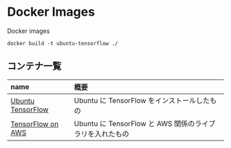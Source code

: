 # Docker Images

Docker images



```
docker build -t ubuntu-tensorflow ./
```

## コンテナ一覧

| name | 概要 |
|:-----|:-----|
| [Ubuntu TensorFlow](./ubuntu-tensorflow/README.md) | Ubuntu に TensorFlow をインストールしたもの |
| [TensorFlow on AWS](./tensorflow-aws/README.md) | Ubuntu に TensorFlow と AWS 関係のライブラリを入れたもの |
